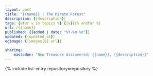 ```yaml
---
layout: post
title: "{{name}} | The Pirate Forest"
description: {{description}}
tags: {%for v in topics %} {{v}}{% endfor %}
url: /{{name}}
published: {{added | date: "%Y-%m-%d"}}
updated: {{updated_at}}
ogimage: {{images[0].url}}

sharing:
    mastodon: "New Treasure discovered: {{name}}, {{description}}"
---
```


<div class="pf-night-sky-spacer">
    <div id="pf-night-sky" data-stars="{{stargazers_count}}" data-owner="{{owner_login}}" data-repo="{{name}}">
        <div id="pf-open-dialog" class="pf-meta-star pf-star-todo"></div>
        <dialog id="pf-star-dialog">
            Star this Repository to putt a smile on the Developers face.
            <div class="pf-row">
                <div class="pf-grow"></div>
                <div><a class="pf-unterlines" href="{{ repository.html_url }}" target="_blank">VISIT REPOSITORY</a></div>
            </div>
        </dialog>
    </div>
    
</div>

<div class="pf-ship-list">
    {% include list-entry repository=repository %}
</div>